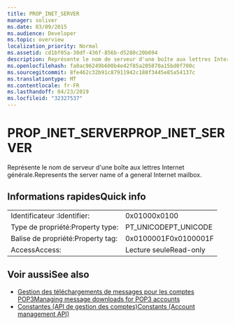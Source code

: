 ```yaml
---
title: PROP_INET_SERVER
manager: soliver
ms.date: 03/09/2015
ms.audience: Developer
ms.topic: overview
localization_priority: Normal
ms.assetid: cd1bf05a-30df-436f-856b-d5280c20b694
description: Représente le nom de serveur d'une boîte aux lettres Internet générale.
ms.openlocfilehash: fa0ac96249b600b4e42f85a205870a15bd0f700c
ms.sourcegitcommit: 8fe462c32b91c87911942c188f3445e85a54137c
ms.translationtype: MT
ms.contentlocale: fr-FR
ms.lasthandoff: 04/23/2019
ms.locfileid: "32327537"
---
```

# <a name="propinetserver"></a><span data-ttu-id="c8158-103">PROP_INET_SERVER</span><span class="sxs-lookup"><span data-stu-id="c8158-103">PROP_INET_SERVER</span></span>

<span data-ttu-id="c8158-104">Représente le nom de serveur d'une boîte aux lettres Internet générale.</span><span class="sxs-lookup"><span data-stu-id="c8158-104">Represents the server name of a general Internet mailbox.</span></span>
  
## <a name="quick-info"></a><span data-ttu-id="c8158-105">Informations rapides</span><span class="sxs-lookup"><span data-stu-id="c8158-105">Quick info</span></span>

|||
|:-----|:-----|
|<span data-ttu-id="c8158-106">Identificateur :</span><span class="sxs-lookup"><span data-stu-id="c8158-106">Identifier:</span></span>  <br/> |<span data-ttu-id="c8158-107">0x0100</span><span class="sxs-lookup"><span data-stu-id="c8158-107">0x0100</span></span>  <br/> |
|<span data-ttu-id="c8158-108">Type de propriété:</span><span class="sxs-lookup"><span data-stu-id="c8158-108">Property type:</span></span>  <br/> |<span data-ttu-id="c8158-109">PT_UNICODE</span><span class="sxs-lookup"><span data-stu-id="c8158-109">PT_UNICODE</span></span>  <br/> |
|<span data-ttu-id="c8158-110">Balise de propriété:</span><span class="sxs-lookup"><span data-stu-id="c8158-110">Property tag:</span></span>  <br/> |<span data-ttu-id="c8158-111">0x0100001F</span><span class="sxs-lookup"><span data-stu-id="c8158-111">0x0100001F</span></span>  <br/> |
|<span data-ttu-id="c8158-112">Access</span><span class="sxs-lookup"><span data-stu-id="c8158-112">Access:</span></span>  <br/> |<span data-ttu-id="c8158-113">Lecture seule</span><span class="sxs-lookup"><span data-stu-id="c8158-113">Read-only</span></span>  <br/> |
   
## <a name="see-also"></a><span data-ttu-id="c8158-114">Voir aussi</span><span class="sxs-lookup"><span data-stu-id="c8158-114">See also</span></span>

- [<span data-ttu-id="c8158-115">Gestion des téléchargements de messages pour les comptes POP3</span><span class="sxs-lookup"><span data-stu-id="c8158-115">Managing message downloads for POP3 accounts</span></span>](managing-message-downloads-for-pop3-accounts.md) 
- [<span data-ttu-id="c8158-116">Constantes (API de gestion des comptes)</span><span class="sxs-lookup"><span data-stu-id="c8158-116">Constants (Account management API)</span></span>](constants-account-management-api.md)

